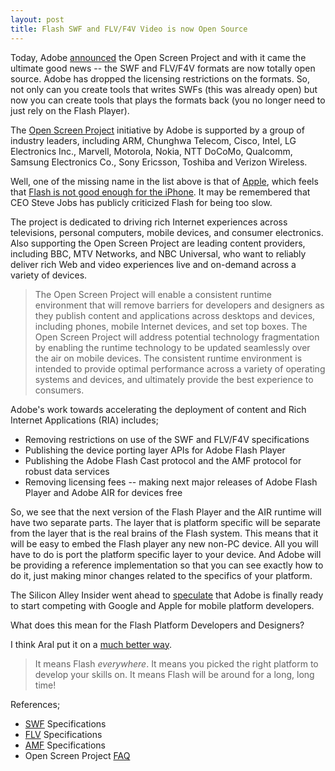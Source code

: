 ```yaml
---
layout: post
title: Flash SWF and FLV/F4V Video is now Open Source
---
```


Today, Adobe <a href="http://www.adobe.com/aboutadobe/pressroom/pressreleases/200804/050108AdobeOSP.html">announced</a> the Open Screen Project and with it came the ultimate good news -- the SWF and FLV/F4V formats are now totally open source. Adobe has dropped the licensing restrictions on the formats. So, not only can you create tools that writes SWFs (this was already open) but now you can create tools that plays the formats back (you no longer need to just rely on the Flash Player).

The <a href="http://www.adobe.com/openscreenproject/">Open Screen Project</a> initiative by Adobe is supported by a group of industry leaders, including ARM, Chunghwa Telecom, Cisco, Intel, LG Electronics Inc., Marvell, Motorola, Nokia, NTT DoCoMo, Qualcomm, Samsung Electronics Co., Sony Ericsson, Toshiba and Verizon Wireless.

Well, one of the missing name in the list above is that of <a href="http://www.apple.com/">Apple</a>, which feels that <a href="/2008/flash-on-the-iphone/">Flash is not good enough for the iPhone</a>. It may be remembered that CEO Steve Jobs has publicly criticized Flash for being too slow.

The project is dedicated to driving rich Internet experiences across televisions, personal computers, mobile devices, and consumer electronics. Also supporting the Open Screen Project are leading content providers, including BBC, MTV Networks, and NBC Universal, who want to reliably deliver rich Web and video experiences live and on-demand across a variety of devices.

> The Open Screen Project will enable a consistent runtime environment that will remove barriers for developers and designers as they publish content and applications across desktops and devices, including phones, mobile Internet devices, and set top boxes. The Open Screen Project will address potential technology fragmentation by enabling the runtime technology to be updated seamlessly over the air on mobile devices. The consistent runtime environment is intended to provide optimal performance across a variety of operating systems and devices, and ultimately provide the best experience to consumers.

Adobe's work towards accelerating the deployment of content and Rich Internet Applications (RIA) includes;

- Removing restrictions on use of the SWF and FLV/F4V specifications
- Publishing the device porting layer APIs for Adobe Flash Player
- Publishing the Adobe Flash Cast protocol and the AMF protocol for robust data services
- Removing licensing fees -- making next major releases of Adobe Flash Player and Adobe AIR for devices free

So, we see that the next version of the Flash Player and the AIR runtime will have two separate parts. The layer that is platform specific will be separate from the layer that is the real brains of the Flash system. This means that it will be easy to embed the Flash player any new non-PC device. All you will have to do is port the platform specific layer to your device. And Adobe will be providing a reference implementation so that you can see exactly how to do it, just making minor changes related to the specifics of your platform.

The Silicon Alley Insider went ahead to <a href="http://www.alleyinsider.com/2008/5/adobe_finally_takes_on_apple_google_in_mobile">speculate</a> that Adobe is finally ready to start competing with Google and Apple for mobile platform developers.

What does this mean for the Flash Platform Developers and Designers?

I think Aral put it on a <a href="http://aralbalkan.com/1332">much better way</a>.

> It means Flash _everywhere_. It means you picked the right platform to develop your skills on. It means Flash will be around for a long, long time!

References;

- <a href="http://www.adobe.com/devnet/swf/">SWF</a> Specifications
- <a href="http://www.adobe.com/devnet/flv/">FLV</a> Specifications
- <a href="http://opensource.adobe.com/wiki/display/blazeds/Developer+Documentation">AMF</a> Specifications
- Open Screen Project <a href="http://www.adobe.com/openscreenproject/faq/">FAQ</a>
